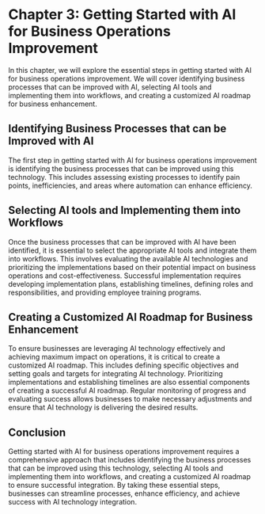 Chapter 3: Getting Started with AI for Business Operations Improvement
======================================================================

In this chapter, we will explore the essential steps in getting started with AI for business operations improvement. We will cover identifying business processes that can be improved with AI, selecting AI tools and implementing them into workflows, and creating a customized AI roadmap for business enhancement.

Identifying Business Processes that can be Improved with AI
-----------------------------------------------------------

The first step in getting started with AI for business operations improvement is identifying the business processes that can be improved using this technology. This includes assessing existing processes to identify pain points, inefficiencies, and areas where automation can enhance efficiency.

Selecting AI tools and Implementing them into Workflows
-------------------------------------------------------

Once the business processes that can be improved with AI have been identified, it is essential to select the appropriate AI tools and integrate them into workflows. This involves evaluating the available AI technologies and prioritizing the implementations based on their potential impact on business operations and cost-effectiveness. Successful implementation requires developing implementation plans, establishing timelines, defining roles and responsibilities, and providing employee training programs.

Creating a Customized AI Roadmap for Business Enhancement
---------------------------------------------------------

To ensure businesses are leveraging AI technology effectively and achieving maximum impact on operations, it is critical to create a customized AI roadmap. This includes defining specific objectives and setting goals and targets for integrating AI technology. Prioritizing implementations and establishing timelines are also essential components of creating a successful AI roadmap. Regular monitoring of progress and evaluating success allows businesses to make necessary adjustments and ensure that AI technology is delivering the desired results.

Conclusion
----------

Getting started with AI for business operations improvement requires a comprehensive approach that includes identifying the business processes that can be improved using this technology, selecting AI tools and implementing them into workflows, and creating a customized AI roadmap to ensure successful integration. By taking these essential steps, businesses can streamline processes, enhance efficiency, and achieve success with AI technology integration.
